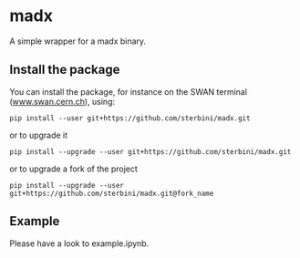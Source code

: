 # madx
A simple wrapper for a madx binary.

## Install the package
You can install the package, for instance on the SWAN terminal (www.swan.cern.ch), using:
```
pip install --user git+https://github.com/sterbini/madx.git
```
or to upgrade it
```
pip install --upgrade --user git+https://github.com/sterbini/madx.git
```
or to upgrade a fork of the project
```
pip install --upgrade --user git+https://github.com/sterbini/madx.git@fork_name
```

## Example

Please have a look to example.ipynb.
